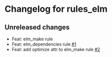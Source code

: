 # Changelog for rules_elm

## Unreleased changes

- Feat: elm_make rule
- Feat: elm_dependencies rule [#1](https://github.com/matsubara0507/rules_elm/pull/1)
- Feat: add optimize attr to elm_make rule [#2](https://github.com/matsubara0507/rules_elm/pull/2)
